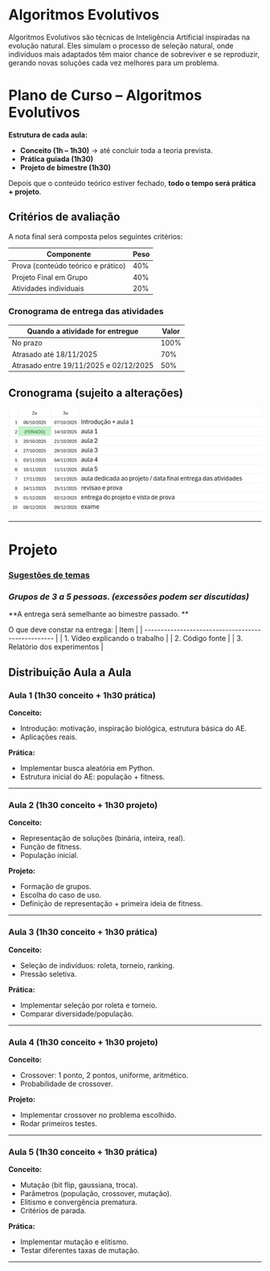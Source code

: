 # **Algoritmos Evolutivos**


Algoritmos Evolutivos são técnicas de Inteligência Artificial inspiradas na evolução natural. Eles simulam o processo de seleção natural, onde indivíduos mais adaptados têm maior chance de sobreviver e se reproduzir, gerando novas soluções cada vez melhores para um problema.


# **Plano de Curso – Algoritmos Evolutivos**

**Estrutura de cada aula:**

* **Conceito (1h – 1h30)** → até concluir toda a teoria prevista.
* **Prática guiada (1h30)** 
* **Projeto de bimestre (1h30)** 

Depois que o conteúdo teórico estiver fechado, **todo o tempo será prática + projeto**.

## **Critérios de avaliação**

A nota final será composta pelos seguintes critérios:

| Componente                          | Peso |
| ----------------------------------- | ---- |
| Prova (conteúdo teórico e prático)  | 40%  |
| Projeto Final em Grupo              | 40%  |
| Atividades individuais              | 20%  |


### Cronograma de entrega das atividades

| Quando a atividade for entregue                   | Valor |
| --------------------------------------------------| ----- |
| No prazo                                          | 100%  |
| Atrasado até 18/11/2025                           |  70%  |
| Atrasado entre 19/11/2025 e 02/12/2025            |  50%  |


## Cronograma (sujeito a alterações)
![Cronograma](./fig/cronograma.png)

----

# Projeto

### [Sugestões de temas](./projeto/readme.md)
### *Grupos de 3 a 5 pessoas. (excessões podem ser discutidas)*

**A entrega será semelhante ao bimestre passado. **


O que deve constar na entrega:
| Item                                               |
| -------------------------------------------------- |
| 1. Vídeo explicando o trabalho                     |
| 2. Código fonte                                    |
| 3. Relatório dos experimentos                      |




## **Distribuição Aula a Aula**

### **Aula 1 (1h30 conceito + 1h30 prática)**

**Conceito:**

* Introdução: motivação, inspiração biológica, estrutura básica do AE.
* Aplicações reais.

**Prática:**

* Implementar busca aleatória em Python.
* Estrutura inicial do AE: população + fitness.

---

### **Aula 2 (1h30 conceito + 1h30 projeto)**

**Conceito:**

* Representação de soluções (binária, inteira, real).
* Função de fitness.
* População inicial.

**Projeto:**

* Formação de grupos.
* Escolha do caso de uso.
* Definição de representação + primeira ideia de fitness.

---

### **Aula 3 (1h30 conceito + 1h30 prática)**

**Conceito:**

* Seleção de indivíduos: roleta, torneio, ranking.
* Pressão seletiva.

**Prática:**

* Implementar seleção por roleta e torneio.
* Comparar diversidade/população.

---

### **Aula 4 (1h30 conceito + 1h30 projeto)**

**Conceito:**

* Crossover: 1 ponto, 2 pontos, uniforme, aritmético.
* Probabilidade de crossover.

**Projeto:**

* Implementar crossover no problema escolhido.
* Rodar primeiros testes.

---

### **Aula 5 (1h30 conceito + 1h30 prática)**

**Conceito:**

* Mutação (bit flip, gaussiana, troca).
* Parâmetros (população, crossover, mutação).
* Elitismo e convergência prematura.
* Critérios de parada.

**Prática:**

* Implementar mutação e elitismo.
* Testar diferentes taxas de mutação.

---
